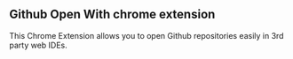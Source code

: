 ## Github Open With chrome extension

This Chrome Extension allows you to open Github repositories easily in 3rd party web IDEs.
